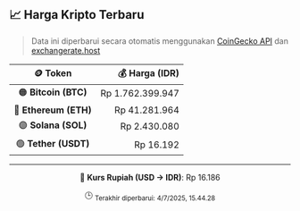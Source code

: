 

<!-- HARGA_KRIPTO -->
## 📈 Harga Kripto Terbaru

> Data ini diperbarui secara otomatis menggunakan [CoinGecko API](https://www.coingecko.com/) dan [exchangerate.host](https://exchangerate.host/)

<div align="center">

| 🪙 Token | 💰 Harga (IDR) |
|:------:|---------------:|
| 🟠 **Bitcoin (BTC)**   | Rp 1.762.399.947 |
| 🔵 **Ethereum (ETH)**  | Rp 41.281.964 |
| 🟣 **Solana (SOL)**    | Rp 2.430.080 |
| 🟢 **Tether (USDT)**   | Rp 16.192 |

---

💱 **Kurs Rupiah (USD → IDR)**: Rp 16.186

🕒 <sub>Terakhir diperbarui: 4/7/2025, 15.44.28</sub>

</div>
<!-- /HARGA_KRIPTO -->